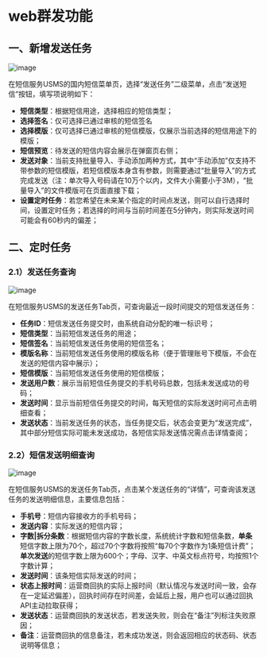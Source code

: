 # web群发功能





## 一、新增发送任务

![image](D:/MyCloud/GitHub/usms/images/guide/5003/309/短信服务USMS_国内_新增发送任务.png)

在短信服务USMS的国内短信菜单页，选择“发送任务”二级菜单，点击“发送短信”按钮，填写项说明如下：

- **短信类型**：根据短信用途，选择相应的短信类型；
- **选择签名**：仅可选择已通过审核的短信签名
- **选择模版**：仅可选择已通过审核的短信模版，仅展示当前选择的短信用途下的模版；
- **短信预览**：待发送的短信内容会展示在弹窗页右侧；
- **发送对象**：当前支持批量导入、手动添加两种方式，其中“手动添加”仅支持不带参数的短信模版，若短信模版本身含有参数，则需要通过“批量导入”的方式完成发送（注：单次导入号码请在10万个以内，文件大小需要小于3M），“批量导入”的文件模版可在页面直接下载；
- **设置定时任务**：若您希望在未来某个指定的时间点发送，则可以自行选择时间，设置定时任务；若选择的时间与当前时间差在5分钟内，则实际发送时间可能会有60秒内的偏差；



## 二、定时任务

### 2.1）发送任务查询

![image](D:/MyCloud/GitHub/usms/images/guide/5003/309/短信服务USMS_国内_发送任务查询.png)

在短信服务USMS的发送任务Tab页，可查询最近一段时间提交的短信发送任务：

- **任务ID**：短信发送任务提交时，由系统自动分配的唯一标识号；
- **短信类型**：当前短信发送任务的用途；
- **短信签名**：当前短信发送任务使用的短信签名；
- **模版名称**：当前短信发送任务使用的模版名称（便于管理账号下模版，不会在发送的短信内容中展示）；
- **短信模版**：当前短信发送任务使用的短信模版；
- **发送用户数**：展示当前短信任务提交的手机号码总数，包括未发送成功的号码；
- **发送时间**：显示当前短信任务提交的时间，每天短信的实际发送时间可点击明细查看；
- **发送状态**：当前发送任务的状态，当任务提交后，状态会变更为“发送完成”，其中部分短信实际可能未发送成功，各短信实际发送情况需点击详情查阅；



### 2.2）短信发送明细查询

![image](D:/MyCloud/GitHub/usms/images/guide/5003/309/短信服务USMS_国内_发送任务明细查询.png)

在短信服务USMS的发送任务Tab页，点击某个发送任务的“详情”，可查询该发送任务的发送明细信息，主要信息包括：

- **手机号**：短信内容接收方的手机号码；
- **发送内容**：实际发送的短信内容；
- **字数|拆分条数**：根据短信内容的字数长度，系统统计字数和短信条数，**单条**短信字数上限为70个，超过70个字数将按照“每70个字数作为1条短信计费”；**单次发送**的短信字数上限为600个；字母、汉字、中英文标点符号，均按照1个字数计算；
- **发送时间**：该条短信实际发送的时间；
- **状态上报时间**：运营商回执的实际上报时间（默认情况与发送时间一致，会存在一定延迟偏差），回执时间存在时间差，会延后上报，用户也可以通过回执API主动拉取获得；
- **发送状态**：运营商回执的发送状态，若发送失败，则会在“备注”列标注失败原因；
- **备注**：运营商回执的信息备注，若未成功发送，则会返回相应的状态码、状态说明等信息；